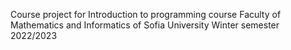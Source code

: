 Course project for Introduction to programming course
Faculty of Mathematics and Informatics of Sofia University
Winter semester 2022/2023

